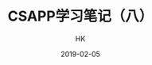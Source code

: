 ---
layout:     post
title:      "CSAPP学习笔记（八）"
subtitle:   ""
date:       2019-02-05
author:     "HK"
header-img: "img/post-bg-CSAPP.jpg"
tags:
    - 计算机系统
---